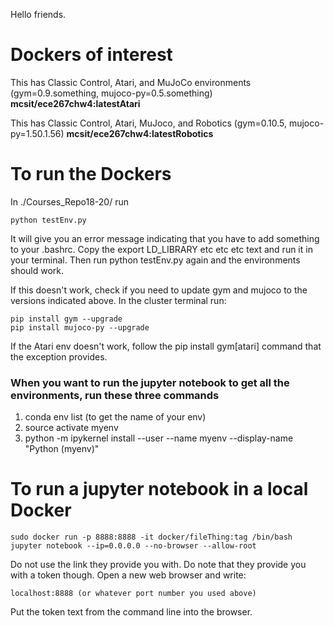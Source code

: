 Hello friends.

# Dockers of interest

This has Classic Control, Atari, and MuJoCo environments (gym=0.9.something, mujoco-py=0.5.something)
**mcsit/ece267chw4:latestAtari**

This has Classic Control, Atari, MuJoco, and Robotics (gym=0.10.5, mujoco-py=1.50.1.56)
**mcsit/ece267chw4:latestRobotics**

# To run the Dockers

In ./Courses_Repo18-20/ run
```
python testEnv.py
```
It will give you an error message indicating that you have to add something to your .bashrc. Copy the export LD_LIBRARY etc etc etc text and run it in your terminal. Then run python testEnv.py again and the environments should work.

If this doesn't work, check if you need to update gym and mujoco to the versions indicated above. In the cluster terminal run:

```
pip install gym --upgrade
pip install mujoco-py --upgrade
```

If the Atari env doesn't work, follow the pip install gym[atari] command that the exception provides.


### When you want to run the jupyter notebook to get all the environments, run these three commands
1. conda env list  (to get the name of your env)
2. source activate myenv
3. python -m ipykernel install --user --name myenv --display-name "Python (myenv)"


# To run a jupyter notebook in a local Docker
```
sudo docker run -p 8888:8888 -it docker/fileThing:tag /bin/bash
jupyter notebook --ip=0.0.0.0 --no-browser --allow-root
```

Do not use the link they provide you with. Do note that they provide you with a token though. Open a new web browser and write:

```
localhost:8888 (or whatever port number you used above)
```

Put the token text from the command line into the browser.
